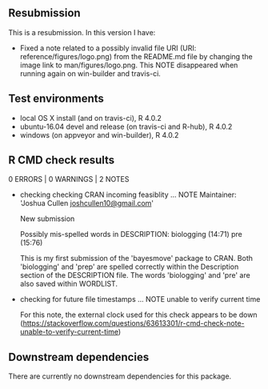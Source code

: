 ## Resubmission
This is a resubmission. In this version I have:

* Fixed a note related to a possibly invalid file URI (URI: reference/figures/logo.png) from the README.md file by changing the image link to man/figures/logo.png. This NOTE disappeared when running again on win-builder and travis-ci.

## Test environments
* local OS X install (and on travis-ci), R 4.0.2
* ubuntu-16.04 devel and release (on travis-ci and R-hub), R 4.0.2
* windows (on appveyor and win-builder), R 4.0.2

## R CMD check results
0 ERRORS | 0 WARNINGS | 2 NOTES

* checking checking CRAN incoming feasiblity ... NOTE
  Maintainer: 'Joshua Cullen <joshcullen10@gmail.com>'

  New submission

  Possibly mis-spelled words in DESCRIPTION:
    biologging (14:71)
    pre (15:76)
  
  This is my first submission of the 'bayesmove' package to CRAN. Both 'biologging' and 'prep' are spelled correctly within the Description section of the DESCRIPTION file. The words 'biologging' and 'pre' are also saved within WORDLIST.
  

* checking for future file timestamps ... NOTE
  unable to verify current time
  
  For this note, the external clock used for this check appears to be down (<https://stackoverflow.com/questions/63613301/r-cmd-check-note-unable-to-verify-current-time>)

## Downstream dependencies
There are currently no downstream dependencies for this package.
